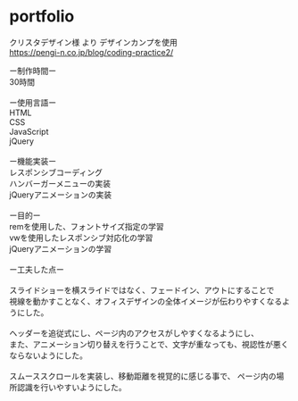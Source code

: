 # portfolio


クリスタデザイン様 より デザインカンプを使用 <br>
https://pengi-n.co.jp/blog/coding-practice2/

ー制作時間ー<br>
30時間<br>
<br>
ー使用言語ー<br>
HTML<br>
CSS<br>
JavaScript<br>
jQuery<br>
<br>
ー機能実装ー<br>
レスポンシブコーディング<br>
ハンバーガーメニューの実装<br>
jQueryアニメーションの実装<br>
<br>
ー目的ー<br>
remを使用した、フォントサイズ指定の学習<br>
vwを使用したレスポンシブ対応化の学習<br>
jQueryアニメーションの学習<br>
<br>
ー工夫した点ー<br>
<br>
スライドショーを横スライドではなく、フェードイン、アウトにすることで<br>
視線を動かすことなく、オフィスデザインの全体イメージが伝わりやすくなるようにした。<br>
<br>
ヘッダーを追従式にし、ページ内のアクセスがしやすくなるようにし、<br>
また、アニメーション切り替えを行うことで、文字が重なっても、視認性が悪くならないようにした。<br>
<br>
スムーススクロールを実装し、移動距離を視覚的に感じる事で、
ページ内の場所認識を行いやすいようにした。
